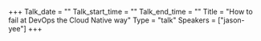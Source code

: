 +++
Talk_date = ""
Talk_start_time = ""
Talk_end_time = ""
Title = "How to fail at DevOps the Cloud Native way"
Type = "talk"
Speakers = ["jason-yee"]
+++


